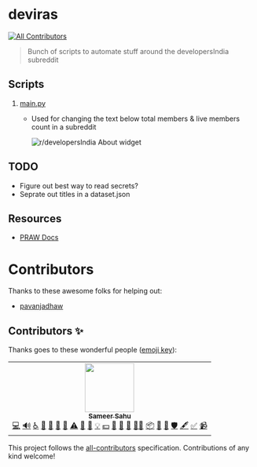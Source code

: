 # deviras
<!-- ALL-CONTRIBUTORS-BADGE:START - Do not remove or modify this section -->
[![All Contributors](https://img.shields.io/badge/all_contributors-1-orange.svg?style=flat-square)](#contributors-)
<!-- ALL-CONTRIBUTORS-BADGE:END -->

> Bunch of scripts to automate stuff around the developersIndia subreddit


## Scripts

1. [main.py](https://github.com/developersIndia/deviras/blob/main/main.py)
   - Used for changing the text below total members & live members count in a subreddit

     ![r/developersIndia About widget](https://user-images.githubusercontent.com/34342551/185678556-e4c911c9-fb12-49da-9ca6-8f8ce2ad9b5a.png)



## TODO
- Figure out best way to read secrets?
- Seprate out titles in a dataset.json


## Resources

- [PRAW Docs](https://praw.readthedocs.io/en/stable/code_overview/other/idcard.html)

# Contributors

Thanks to these awesome folks for helping out:

- [pavanjadhaw](https://github.com/pavanjadhaw)
## Contributors ✨

Thanks goes to these wonderful people ([emoji key](https://allcontributors.org/docs/en/emoji-key)):

<!-- ALL-CONTRIBUTORS-LIST:START - Do not remove or modify this section -->
<!-- prettier-ignore-start -->
<!-- markdownlint-disable -->
<table>
  <tr>
    <td align="center"><a href="https://github.com/SameerSahu007"><img src="https://avatars.githubusercontent.com/u/29480670?v=4?s=100" width="100px;" alt=""/><br /><sub><b>Sameer Sahu</b></sub></a><br /><a href="https://github.com/developersIndia/deviras/commits?author=SameerSahu007" title="Code">💻</a> <a href="#audio-SameerSahu007" title="Audio">🔊</a> <a href="#a11y-SameerSahu007" title="Accessibility">️️️️♿️</a> <a href="#projectManagement-SameerSahu007" title="Project Management">📆</a> <a href="#business-SameerSahu007" title="Business development">💼</a> <a href="#blog-SameerSahu007" title="Blogposts">📝</a> <a href="#data-SameerSahu007" title="Data">🔣</a> <a href="https://github.com/developersIndia/deviras/commits?author=SameerSahu007" title="Tests">⚠️</a> <a href="https://github.com/developersIndia/deviras/commits?author=SameerSahu007" title="Documentation">📖</a> <a href="#design-SameerSahu007" title="Design">🎨</a> <a href="#example-SameerSahu007" title="Examples">💡</a> <a href="#financial-SameerSahu007" title="Financial">💵</a> <a href="#ideas-SameerSahu007" title="Ideas, Planning, & Feedback">🤔</a> <a href="#tool-SameerSahu007" title="Tools">🔧</a> <a href="#maintenance-SameerSahu007" title="Maintenance">🚧</a> <a href="#mentoring-SameerSahu007" title="Mentoring">🧑‍🏫</a> <a href="#platform-SameerSahu007" title="Packaging/porting to new platform">📦</a> <a href="#plugin-SameerSahu007" title="Plugin/utility libraries">🔌</a> <a href="#question-SameerSahu007" title="Answering Questions">💬</a> <a href="#security-SameerSahu007" title="Security">🛡️</a> <a href="#content-SameerSahu007" title="Content">🖋</a> <a href="#tutorial-SameerSahu007" title="Tutorials">✅</a> <a href="#video-SameerSahu007" title="Videos">📹</a></td>
  </tr>
</table>

<!-- markdownlint-restore -->
<!-- prettier-ignore-end -->

<!-- ALL-CONTRIBUTORS-LIST:END -->

This project follows the [all-contributors](https://github.com/all-contributors/all-contributors) specification. Contributions of any kind welcome!